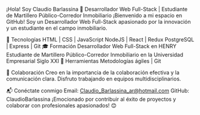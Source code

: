 
¡Hola! Soy Claudio Barlassina 👋
Desarrollador Web Full-Stack | Estudiante de Martillero Público-Corredor Inmobiliario
¡Bienvenido a mi espacio en GitHub! Soy un Desarrollador Web Full-Stack apasionado por la innovación y un estudiante en el campo inmobiliario.

🚀 Tecnologías
HTML | CSS | JavaScript
NodeJS | React | Redux
PostgreSQL | Express | Git
🎓 Formación
Desarrollador Web Full-Stack en HENRY
Estudiante de Martillero Público-Corredor Inmobiliario en la Universidad Empresarial Siglo XXI
🔧 Herramientas
Metodologías ágiles | Git

🤝 Colaboración
Creo en la importancia de la colaboración efectiva y la comunicación clara. Disfruto trabajando en equipos multidisciplinarios.

📬 Conéctate conmigo
Email: Claudio_Barlassina_ar@hotmail.com
GitHub: ClaudioBarlassina
¡Emocionado por contribuir al éxito de proyectos y colaborar con profesionales apasionados! 😊
